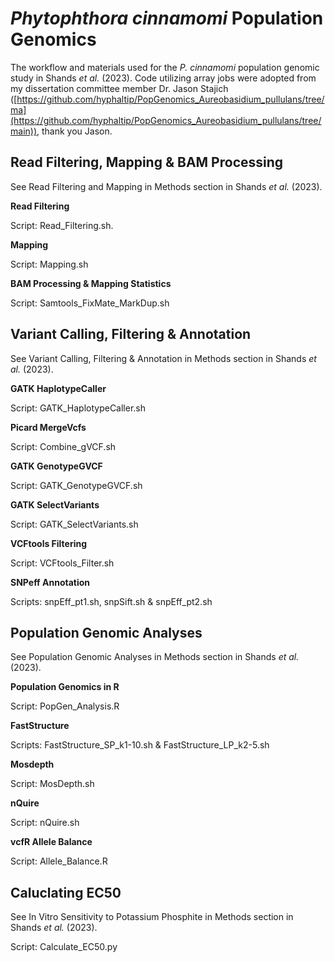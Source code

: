 # _Phytophthora cinnamomi_ Population Genomics

The workflow and materials used for the _P. cinnamomi_ population genomic study in Shands _et al._ (2023). Code utilizing array jobs were adopted from my dissertation committee member Dr. Jason Stajich ([https://github.com/hyphaltip/PopGenomics_Aureobasidium_pullulans/tree/ma](https://github.com/hyphaltip/PopGenomics_Aureobasidium_pullulans/tree/main)), thank you Jason. 


## Read Filtering, Mapping & BAM Processing

See Read Filtering and Mapping in Methods section in Shands _et al._ (2023). 

**Read Filtering**

Script: Read_Filtering.sh. 

**Mapping**

Script: Mapping.sh

**BAM Processing & Mapping Statistics**

Script: Samtools_FixMate_MarkDup.sh

## Variant Calling, Filtering & Annotation

See Variant Calling, Filtering & Annotation in Methods section in Shands _et al._ (2023). 

**GATK HaplotypeCaller**

Script: GATK_HaplotypeCaller.sh

**Picard MergeVcfs**

Script: Combine_gVCF.sh

**GATK GenotypeGVCF**

Script: GATK_GenotypeGVCF.sh

**GATK SelectVariants**

Script: GATK_SelectVariants.sh

**VCFtools Filtering**

Script: VCFtools_Filter.sh

**SNPeff Annotation**

Scripts: snpEff_pt1.sh, snpSift.sh & snpEff_pt2.sh

## Population Genomic Analyses

See Population Genomic Analyses in Methods section in Shands _et al._ (2023). 

**Population Genomics in R**

Script: PopGen_Analysis.R

**FastStructure**

Scripts: FastStructure_SP_k1-10.sh & FastStructure_LP_k2-5.sh

**Mosdepth**

Script: MosDepth.sh

**nQuire**

Script: nQuire.sh

**vcfR Allele Balance**

Script: Allele_Balance.R

## Caluclating EC50

See In Vitro Sensitivity to Potassium Phosphite in Methods section in Shands _et al._ (2023). 

Script: Calculate_EC50.py



